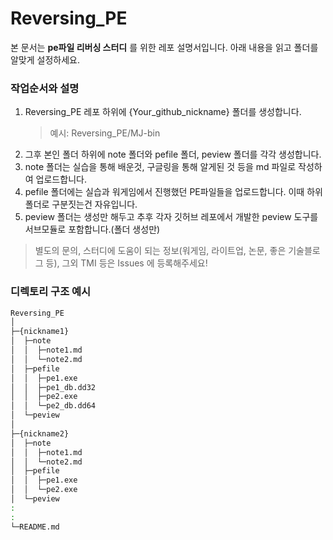 # Reversing_PE
본 문서는 **pe파일 리버싱 스터디** 를 위한 레포 설명서입니다.
아래 내용을 읽고 폴더를 알맞게 설정하세요.


### 작업순서와 설명
1. Reversing_PE 레포 하위에 {Your_github_nickname} 폴더를 생성합니다.
   > 예시: Reversing_PE/MJ-bin
2. 그후 본인 폴더 하위에 note 폴더와 pefile 폴더, peview 폴더를 각각 생성합니다.
3. note 폴더는 실습을 통해 배운것, 구글링을 통해 알게된 것 등을 md 파일로 작성하여 업로드합니다.
4. pefile 폴더에는 실습과 워게임에서 진행했던 PE파일들을 업로드합니다. 이때 하위폴더로 구분짓는건 자유입니다.
5. peview 폴더는 생성만 해두고 추후 각자 깃허브 레포에서 개발한 peview 도구를 서브모듈로 포함합니다.(폴더 생성만)

> 별도의 문의, 스터디에 도움이 되는 정보(워게임, 라이트업, 논문, 좋은 기술블로그 등), 그외 TMI 등은 Issues 에 등록해주세요!

### 디렉토리 구조 예시
```sh
Reversing_PE
│
├─{nickname1}
│  ├─note
│  │  ├─note1.md
│  │  └─note2.md
│  ├─pefile
│  │  ├─pe1.exe
│  │  ├─pe1_db.dd32
│  │  ├─pe2.exe
│  │  └─pe2_db.dd64
│  └─peview
│
├─{nickname2}
│  ├─note
│  │  ├─note1.md
│  │  └─note2.md
│  ├─pefile
│  │  ├─pe1.exe
│  │  └─pe2.exe
│  └─peview
:
:
└─README.md
```
